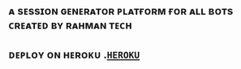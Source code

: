 ## ᴀ sᴇssɪᴏɴ ɢᴇɴᴇʀᴀᴛᴏʀ ᴘʟᴀᴛғᴏʀᴍ ғᴏʀ ᴀʟʟ ʙᴏᴛs ᴄʀᴇᴀᴛᴇᴅ ʙʏ ʀᴀʜᴍᴀɴ ᴛᴇᴄʜ 

## ᴅᴇᴘʟᴏʏ ᴏɴ ʜᴇʀᴏᴋᴜ .[`HEROKU`](https://dashboard.heroku.com/new-app?template=https://github.com/RAHMAN-TECH90/MY-PAIR)
